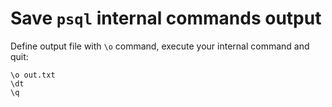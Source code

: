 # Save `psql` internal commands output

Define output file with `\o` command, execute your internal command and quit:

```
\o out.txt
\dt
\q
```
